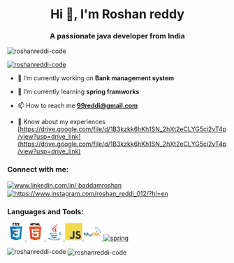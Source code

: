 <h1 align="center">Hi 👋, I'm Roshan reddy</h1>
<h3 align="center">A passionate java developer from India</h3>

<p align="left"> <img src="https://komarev.com/ghpvc/?username=roshanreddi-code&label=Profile%20views&color=0e75b6&style=flat" alt="roshanreddi-code" /> </p>

<p align="left"> <a href="https://github.com/ryo-ma/github-profile-trophy"><img src="https://github-profile-trophy.vercel.app/?username=roshanreddi-code" alt="roshanreddi-code" /></a> </p>

- 🔭 I’m currently working on **Bank management system**

- 🌱 I’m currently learning **spring framworks**

- 📫 How to reach me **99reddi@gmail.com**

- 📄 Know about my experiences [https://drive.google.com/file/d/1B3kzkk6hKh1SN_2hXt2eCLYG5ci2vT4p/view?usp=drive_link](https://drive.google.com/file/d/1B3kzkk6hKh1SN_2hXt2eCLYG5ci2vT4p/view?usp=drive_link)

<h3 align="left">Connect with me:</h3>
<p align="left">
<a href="https://linkedin.com/in/www.linkedin.com/in/ baddamroshan" target="blank"><img align="center" src="https://raw.githubusercontent.com/rahuldkjain/github-profile-readme-generator/master/src/images/icons/Social/linked-in-alt.svg" alt="www.linkedin.com/in/ baddamroshan" height="30" width="40" /></a>
<a href="https://instagram.com/https://www.instagram.com/roshan_reddi_012/?hl=en" target="blank"><img align="center" src="https://raw.githubusercontent.com/rahuldkjain/github-profile-readme-generator/master/src/images/icons/Social/instagram.svg" alt="https://www.instagram.com/roshan_reddi_012/?hl=en" height="30" width="40" /></a>
</p>

<h3 align="left">Languages and Tools:</h3>
<p align="left"> <a href="https://www.w3schools.com/css/" target="_blank" rel="noreferrer"> <img src="https://raw.githubusercontent.com/devicons/devicon/master/icons/css3/css3-original-wordmark.svg" alt="css3" width="40" height="40"/> </a> <a href="https://www.w3.org/html/" target="_blank" rel="noreferrer"> <img src="https://raw.githubusercontent.com/devicons/devicon/master/icons/html5/html5-original-wordmark.svg" alt="html5" width="40" height="40"/> </a> <a href="https://www.java.com" target="_blank" rel="noreferrer"> <img src="https://raw.githubusercontent.com/devicons/devicon/master/icons/java/java-original.svg" alt="java" width="40" height="40"/> </a> <a href="https://developer.mozilla.org/en-US/docs/Web/JavaScript" target="_blank" rel="noreferrer"> <img src="https://raw.githubusercontent.com/devicons/devicon/master/icons/javascript/javascript-original.svg" alt="javascript" width="40" height="40"/> </a> <a href="https://www.mysql.com/" target="_blank" rel="noreferrer"> <img src="https://raw.githubusercontent.com/devicons/devicon/master/icons/mysql/mysql-original-wordmark.svg" alt="mysql" width="40" height="40"/> </a> <a href="https://spring.io/" target="_blank" rel="noreferrer"> <img src="https://www.vectorlogo.zone/logos/springio/springio-icon.svg" alt="spring" width="40" height="40"/> </a> </p>

<p><img align="left" src="https://github-readme-stats.vercel.app/api/top-langs?username=roshanreddi-code&show_icons=true&locale=en&layout=compact" alt="roshanreddi-code" /></p>

<p>&nbsp;<img align="center" src="https://github-readme-stats.vercel.app/api?username=roshanreddi-code&show_icons=true&locale=en" alt="roshanreddi-code" /></p>
